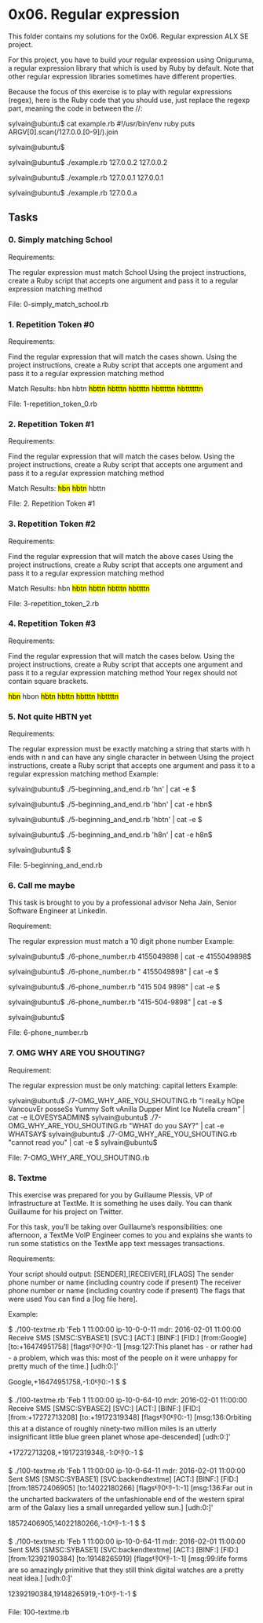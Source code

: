 # 0x06. Regular expression

This folder contains my solutions for the 0x06. Regular expression ALX SE project.

For this project, you have to build your regular expression using Oniguruma, a regular expression library that which is used by Ruby by default. Note that other regular expression libraries sometimes have different properties.

Because the focus of this exercise is to play with regular expressions (regex), here is the Ruby code that you should use, just replace the regexp part, meaning the code in between the //:

sylvain@ubuntu$ cat example.rb
#!/usr/bin/env ruby
puts ARGV[0].scan(/127.0.0.[0-9]/).join

sylvain@ubuntu$

sylvain@ubuntu$ ./example.rb 127.0.0.2
127.0.0.2

sylvain@ubuntu$ ./example.rb 127.0.0.1
127.0.0.1

sylvain@ubuntu$ ./example.rb 127.0.0.a


## Tasks

### 0. Simply matching School

Requirements:

The regular expression must match School
Using the project instructions, create a Ruby script that accepts one argument and pass it to a regular expression matching method

File: 0-simply_match_school.rb


### 1. Repetition Token #0

Requirements:

Find the regular expression that will match the cases shown.
Using the project instructions, create a Ruby script that accepts one argument and pass it to a regular expression matching method

Match Results:
hbn
hbtn
<mark>hbttn</mark>
<mark>hbtttn</mark>
<mark>hbttttn</mark>
<mark>hbtttttn</mark>
<mark>hbttttttn

File: 1-repetition_token_0.rb


### 2. Repetition Token #1

Requirements:

Find the regular expression that will match the cases below.
Using the project instructions, create a Ruby script that accepts one argument and pass it to a regular expression matching method

Match Results:
<mark>hbn</mark>
<mark>hbtn</mark>
hbttn

File: 2. Repetition Token #1


### 3. Repetition Token #2

Requirements:

Find the regular expression that will match the above cases
Using the project instructions, create a Ruby script that accepts one argument and pass it to a regular expression matching method

Match Results:
hbn
<mark>hbtn</mark>
<mark>hbttn</mark>
<mark>hbtttn</mark>
<mark>hbttttn</mark>

File:  3-repetition_token_2.rb


### 4. Repetition Token #3

Requirements:

Find the regular expression that will match the cases below.
Using the project instructions, create a Ruby script that accepts one argument and pass it to a regular expression matching method
Your regex should not contain square brackets.

<mark>hbn</mark>
hbon
<mark>hbtn</mark>
<mark>hbttn</mark>
<mark>hbtttn</mark>
<mark>hbttttn</mark>


### 5. Not quite HBTN yet

Requirements:

The regular expression must be exactly matching a string that starts with h ends with n and can have any single character in between
Using the project instructions, create a Ruby script that accepts one argument and pass it to a regular expression matching method
Example:

sylvain@ubuntu$ ./5-beginning_and_end.rb 'hn' | cat -e
$

sylvain@ubuntu$ ./5-beginning_and_end.rb 'hbn' | cat -e
hbn$

sylvain@ubuntu$ ./5-beginning_and_end.rb 'hbtn' | cat -e
$

sylvain@ubuntu$ ./5-beginning_and_end.rb 'h8n' | cat -e
h8n$

sylvain@ubuntu$
$

File: 5-beginning_and_end.rb


### 6. Call me maybe

This task is brought to you by a professional advisor Neha Jain, Senior Software Engineer at LinkedIn.

Requirement:

The regular expression must match a 10 digit phone number
Example:

sylvain@ubuntu$ ./6-phone_number.rb 4155049898 | cat -e
4155049898$

sylvain@ubuntu$ ./6-phone_number.rb " 4155049898" | cat -e
$

sylvain@ubuntu$ ./6-phone_number.rb "415 504 9898" | cat -e
$

sylvain@ubuntu$ ./6-phone_number.rb "415-504-9898" | cat -e
$

sylvain@ubuntu$

File: 6-phone_number.rb


### 7. OMG WHY ARE YOU SHOUTING?

Requirement:

The regular expression must be only matching: capital letters
Example:

sylvain@ubuntu$ ./7-OMG_WHY_ARE_YOU_SHOUTING.rb "I realLy hOpe VancouvEr posseSs Yummy Soft vAnilla Dupper Mint Ice Nutella cream" | cat -e
ILOVESYSADMIN$
sylvain@ubuntu$ ./7-OMG_WHY_ARE_YOU_SHOUTING.rb "WHAT do you SAY?" | cat -e
WHATSAY$
sylvain@ubuntu$ ./7-OMG_WHY_ARE_YOU_SHOUTING.rb "cannot read you" | cat -e
$
sylvain@ubuntu$

File: 7-OMG_WHY_ARE_YOU_SHOUTING.rb


### 8. Textme

This exercise was prepared for you by Guillaume Plessis, VP of Infrastructure at TextMe. It is something he uses daily. You can thank Guillaume for his project on Twitter.

For this task, you’ll be taking over Guillaume’s responsibilities: one afternoon, a TextMe VoIP Engineer comes to you and explains she wants to run some statistics on the TextMe app text messages transactions.

Requirements:

Your script should output: [SENDER],[RECEIVER],[FLAGS]
The sender phone number or name (including country code if present)
The receiver phone number or name (including country code if present)
The flags that were used
You can find a [log file here].

Example:

$ ./100-textme.rb 'Feb 1 11:00:00 ip-10-0-0-11 mdr: 2016-02-01 11:00:00 Receive SMS [SMSC:SYBASE1] [SVC:] [ACT:] [BINF:] [FID:] [from:Google] [to:+16474951758] [flags:-1:0:-1:0:-1] [msg:127:This planet has - or rather had - a problem, which was this: most of the people on it were unhappy for pretty much of the time.] [udh:0:]'

Google,+16474951758,-1:0:-1:0:-1
$
$

$ ./100-textme.rb 'Feb 1 11:00:00 ip-10-0-64-10 mdr: 2016-02-01 11:00:00 Receive SMS [SMSC:SYBASE2] [SVC:] [ACT:] [BINF:] [FID:] [from:+17272713208] [to:+19172319348] [flags:-1:0:-1:0:-1] [msg:136:Orbiting this at a distance of roughly ninety-two million miles is an utterly insignificant little blue green planet whose ape-descended] [udh:0:]'

+17272713208,+19172319348,-1:0:-1:0:-1
$

$ ./100-textme.rb 'Feb 1 11:00:00 ip-10-0-64-11 mdr: 2016-02-01 11:00:00 Sent SMS [SMSC:SYBASE1] [SVC:backendtextme] [ACT:] [BINF:] [FID:] [from:18572406905] [to:14022180266] [flags:-1:0:-1:-1:-1] [msg:136:Far out in the uncharted backwaters of the unfashionable end of the western spiral arm of the Galaxy lies a small unregarded yellow sun.] [udh:0:]'

18572406905,14022180266,-1:0:-1:-1:-1
$
$

$ ./100-textme.rb 'Feb 1 11:00:00 ip-10-0-64-11 mdr: 2016-02-01 11:00:00 Sent SMS [SMSC:SYBASE1] [SVC:backendtextme] [ACT:] [BINF:] [FID:] [from:12392190384] [to:19148265919] [flags:-1:0:-1:-1:-1] [msg:99:life forms are so amazingly primitive that they still think digital watches are a pretty neat idea.] [udh:0:]'

12392190384,19148265919,-1:0:-1:-1:-1
$

File: 100-textme.rb




